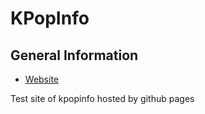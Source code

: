 KPopInfo
============================

## General Information
  * [Website]
  
Test site of kpopinfo hosted by github pages

[Website]: http://jacklin213.github.io/kpopinfo/